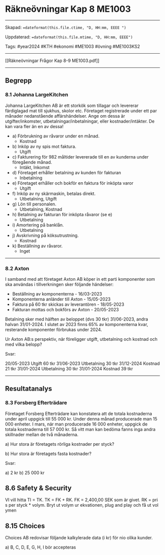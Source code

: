 # Räkneövningar Kap 8 ME1003

---
Skapad: `=dateformat(this.file.ctime, "D, HH:mm, EEEE ")`

Uppdaterad: `=dateformat(this.file.mtime, "D, HH:mm, EEEE")`

Tags: #year2024 #KTH #ekonomi #ME1003 #övning #ME1003KS2

---
[[Räkneövningar Frågor Kap 8-9 ME1003.pdf]]

---

## Begrepp

### 8.1 Johanna LargeKitchen

Johanna LargeKitchen AB är ett storkök som tillagar och levererar färdiglagad mat till sjukhus, skolor etc. Företaget registrerade under ett par månader nedanstående affärshändelser. Ange om dessa är utgifter/inkomster, utbetalningar/inbetalningar, eller kostnader/intäkter. De kan vara fler än en av dessa!

- a) Förbrukning av råvaror under en månad.
	- Kostnad
- b) Inköp av ny spis mot faktura.
	- Utgift
- c) Fakturering för 982 måltider levererade till en av kunderna under föregående månad.
	- Intäkt, Inkomst
- d) Företaget erhåller betalning av kunden för fakturan
	- Inbetalning
- e) Företaget erhåller och bokför en faktura för inköpta varor
	- Utgift
- f) Inköp av ny skärmaskin, betalas direkt.
	- Utbetalning, Utgift
- g) Lön till personalen.
	- Utbetalning, Kostnad
- h) Betalning av fakturan för inköpta råvaror (se e)
	- Utbetalning
- i) Amortering på banklån.
	- Utbetalning
- j) Avskrivning på köksutrustning.
	- Kostnad
- k) Beställning av råvaror.
	- Inget

---

### 8.2 Axton

I samband med att företaget Axton AB köper in ett parti komponenter som ska användas i tillverkningen sker följande händelser:

- Beställning av komponenterna - 16/03-2023
- Komponenterna anländer till Axton - 15/05-2023
- Faktura på 60 tkr skickas av leverantören - 18/05-2023
- Fakturan mottas och bokförs av Axton - 20/05-2023

Betalning sker med hälften av beloppet (dvs 30 tkr) 31/06-2023, andra halvan 31/01-2024. I slutet av 2023 finns 65% av komponenterna kvar, resterande komponenter förbrukas under 2024.

Ur Axton AB:s perspektiv, när föreligger utgift, utbetalning och kostnad och med vilka belopp?

Svar:

20/05-2023 Utgift 60 tkr
31/06-2023 Utbetalning 30 tkr
31/12-2024 Kostnad 21 tkr
31/01-2024 Utbetalning 30 tkr
31/01-2024 Kostnad 39 tkr

---

## Resultatanalys

### 8.3 Forsberg Efterträdare

Företaget Forsberg Efterträdare kan konstatera att de totala kostnaderna under april uppgick till 55 000 kr. Under denna månad producerade man 15 000 enheter. I mars, när man producerade 16 000 enheter, uppgick de totala kostnaderna till 57 000 kr. Så vitt man kan bedöma fanns inga andra skillnader mellan de två månaderna.

a) Hur stora är företagets rörliga kostnader per styck?

b) Hur stora är företagets fasta kostnader?

Svar:

a) 2 kr
b) 25 000 kr

## 8.6 Safety & Security

VI vill hitta TI = TK. TK = FK + RK. FK = 2,400,00 SEK som är givet. RK = pris per styck * volym. Bryt ut volym ur ekvationen, plug and play och få ut volymen

## 8.15 Choices

Choices AB redovisar följande kalkylerade data (i kr) för nio olika kunder.

a) B, C, D, E, G, H, I bör accepteras
